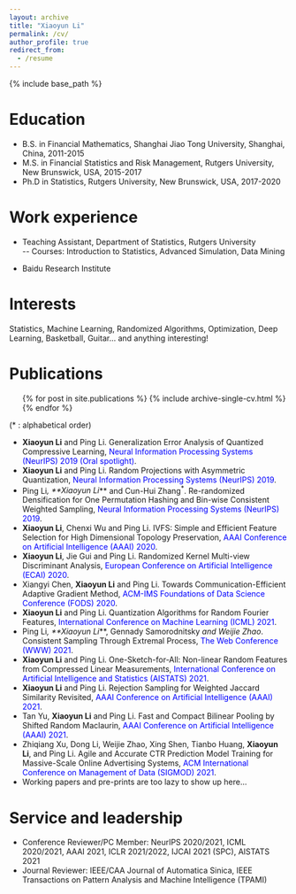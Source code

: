 ```yaml
---
layout: archive
title: "Xiaoyun Li"
permalink: /cv/
author_profile: true
redirect_from:
  - /resume
---
```


{% include base_path %}

Education
======
* B.S. in Financial Mathematics, Shanghai Jiao Tong University, Shanghai, China, 2011-2015
* M.S. in Financial Statistics and Risk Management, Rutgers University, New Brunswick, USA, 2015-2017
* Ph.D in Statistics, Rutgers University, New Brunswick, USA, 2017-2020

Work experience
======
* Teaching Assistant, Department of Statistics, Rutgers University\
   -- Courses: Introduction to Statistics, Advanced Simulation, Data Mining

* Baidu Research Institute

Interests
======
Statistics, Machine Learning, Randomized Algorithms, Optimization, Deep Learning, Basketball, Guitar... and anything interesting!

Publications
======
  <ul>{% for post in site.publications %}
    {% include archive-single-cv.html %}
  {% endfor %}</ul>
  
(* : alphabetical order)

* **Xiaoyun Li** and Ping Li. Generalization Error Analysis of Quantized Compressive Learning, <span style="color:blue">Neural Information Processing Systems (NeurIPS) 2019 (Oral spotlight)</span>.
* **Xiaoyun Li** and Ping Li. Random Projections with Asymmetric Quantization, <span style="color:blue">Neural Information Processing Systems (NeurIPS) 2019</span>.
* Ping Li<sup>*</sup>, **Xiaoyun Li<sup>*</sup>** and Cun-Hui Zhang<sup>*</sup>. Re-randomized Densification for One Permutation Hashing and Bin-wise Consistent Weighted Sampling, <span style="color:blue">Neural Information Processing Systems (NeurIPS) 2019</span>.
* **Xiaoyun Li**, Chenxi Wu and Ping Li. IVFS: Simple and Efficient Feature Selection for High Dimensional Topology Preservation, <span style="color:blue">AAAI Conference on Artificial Intelligence (AAAI) 2020</span>.
* **Xiaoyun Li**, Jie Gui and Ping Li. Randomized Kernel Multi-view Discriminant Analysis, <span style="color:blue">European Conference on Artificial Intelligence (ECAI) 2020</span>.
* Xiangyi Chen, **Xiaoyun Li** and Ping Li. Towards Communication-Efficient Adaptive Gradient Method, <span style="color:blue">ACM-IMS Foundations of Data Science Conference (FODS) 2020</span>.
* **Xiaoyun Li** and Ping Li. Quantization Algorithms for Random Fourier Features, <span style="color:blue">International Conference on Machine Learning (ICML) 2021</span>.
* Ping Li<sup>*</sup>, **Xiaoyun Li<sup>*</sup>**, Gennady Samorodnitsky<sup>*</sup> and Weijie Zhao<sup>*</sup>. Consistent Sampling Through Extremal Process, <span style="color:blue">The Web Conference (WWW) 2021</span>.
* **Xiaoyun Li** and Ping Li. One-Sketch-for-All: Non-linear Random Features from Compressed Linear Measurements, <span style="color:blue">International Conference on Artificial Intelligence and Statistics (AISTATS) 2021</span>.
* **Xiaoyun Li** and Ping Li. Rejection Sampling for Weighted Jaccard Similarity Revisited, <span style="color:blue">AAAI Conference on Artificial Intelligence (AAAI) 2021</span>.
* Tan Yu, **Xiaoyun Li** and Ping Li. Fast and Compact Bilinear Pooling by Shifted Random Maclaurin, <span style="color:blue">AAAI Conference on Artificial Intelligence (AAAI) 2021</span>.
* Zhiqiang Xu, Dong Li, Weijie Zhao, Xing Shen, Tianbo Huang, **Xiaoyun Li**, and Ping Li. Agile and Accurate CTR Prediction Model Training for Massive-Scale Online Advertising Systems, <span style="color:blue">ACM International Conference on Management of Data (SIGMOD) 2021</span>.
* Working papers and pre-prints are too lazy to show up here...

Service and leadership
======
* Conference Reviewer/PC Member: NeurIPS 2020/2021, ICML 2020/2021, AAAI 2021, ICLR 2021/2022, IJCAI 2021 (SPC), AISTATS 2021
* Journal Reviewer: IEEE/CAA Journal of Automatica Sinica, IEEE Transactions on Pattern Analysis and Machine Intelligence (TPAMI)
